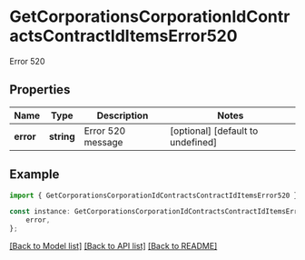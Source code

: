 # GetCorporationsCorporationIdContractsContractIdItemsError520

Error 520

## Properties

Name | Type | Description | Notes
------------ | ------------- | ------------- | -------------
**error** | **string** | Error 520 message | [optional] [default to undefined]

## Example

```typescript
import { GetCorporationsCorporationIdContractsContractIdItemsError520 } from './api';

const instance: GetCorporationsCorporationIdContractsContractIdItemsError520 = {
    error,
};
```

[[Back to Model list]](../README.md#documentation-for-models) [[Back to API list]](../README.md#documentation-for-api-endpoints) [[Back to README]](../README.md)
